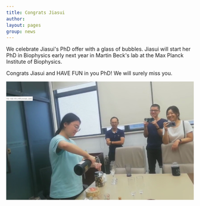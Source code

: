 ```yaml
---
title: Congrats Jiasui
author:
layout: pages
group: news
---
```


We celebrate Jiasui's PhD offer with a glass of bubbles. Jiasui will start her PhD in Biophysics early next year in Martin Beck's lab at the Max Planck Institute of Biophysics.

Congrats Jiasui and HAVE FUN in you PhD! We will surely miss you.

<span class="image fit"><img src="/images/Jiasui_PhDoffercelebration.png"   alt="Jiasui"     class="img-responsive"></span>
